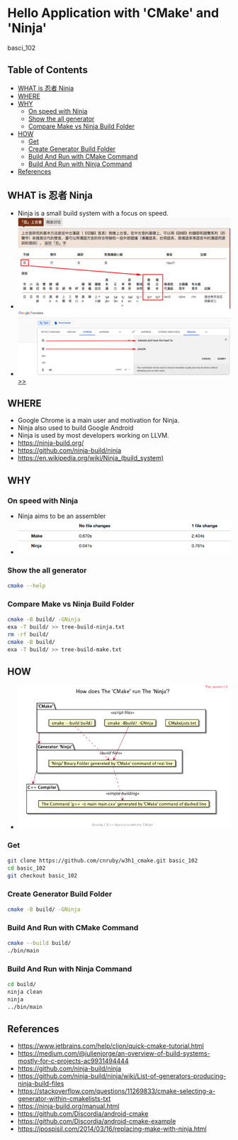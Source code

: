 <h1>Hello Application with 'CMake' and 'Ninja'</h1> basci_102

<h2>Table of Contents</h2>

- [WHAT is 忍者 Ninja](#what-is-%e5%bf%8d%e8%80%85-ninja)
- [WHERE](#where)
- [WHY](#why)
  - [On speed with Ninja](#on-speed-with-ninja)
  - [Show the all generator](#show-the-all-generator)
  - [Compare Make vs Ninja Build Folder](#compare-make-vs-ninja-build-folder)
- [HOW](#how)
  - [Get](#get)
  - [Create Generator Build Folder](#create-generator-build-folder)
  - [Build And Run with CMake Command](#build-and-run-with-cmake-command)
  - [Build And Run with Ninja Command](#build-and-run-with-ninja-command)
- [References](#references)


## WHAT is 忍者 Ninja
- Ninja is a small build system with a focus on speed.
- ![image](./docs/../images/ninja-zh-zh.png)
- ![image](./docs/../images/ninja-zh-en.png) [>>](http://t.ly/MVlgA)

## WHERE
- Google Chrome is a main user and motivation for Ninja.
- Ninja also used to build Google Android
- Ninja is used by most developers working on LLVM.
- https://ninja-build.org/
- https://github.com/ninja-build/ninja
- https://en.wikipedia.org/wiki/Ninja_(build_system)

## WHY

### On speed with Ninja
- Ninja aims to be an assembler
- ![image](./docs/../images/make-ninja.png)

### Show the all generator
```bash
cmake --help
```

### Compare Make vs Ninja Build Folder
```bash
cmake -B build/ -GNinja
exa -T build/ >> tree-build-ninja.txt
rm -rf build/
cmake -B build/
exa -T build/ >> tree-build-make.txt
```

## HOW
- ![image](./uml/how-ninja/how-ninja.png)

### Get
```bash
git clone https://github.com/cnruby/w3h1_cmake.git basic_102
cd basic_102
git checkout basic_102
```

### Create Generator Build Folder
```bash
cmake -B build/ -GNinja
```

### Build And Run with CMake Command
```bash
cmake --build build/
./bin/main
```

### Build And Run with Ninja Command
```bash
cd build/
ninja clean
ninja
../bin/main
```


## References
- https://www.jetbrains.com/help/clion/quick-cmake-tutorial.html
- https://medium.com/@julienjorge/an-overview-of-build-systems-mostly-for-c-projects-ac9931494444
- https://github.com/ninja-build/ninja
- https://github.com/ninja-build/ninja/wiki/List-of-generators-producing-ninja-build-files
- https://stackoverflow.com/questions/11269833/cmake-selecting-a-generator-within-cmakelists-txt
- https://ninja-build.org/manual.html
- https://github.com/Discordia/android-cmake
- https://github.com/Discordia/android-cmake-example
- https://jpospisil.com/2014/03/16/replacing-make-with-ninja.html 

